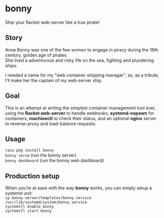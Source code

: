 # bonny
Ship your Racket web-server like a true pirate!

## Story

Anne Bonny was one of the few women to engage in piracy during the 18th century, golden age of pirates.  
She lived a adventurous and risky life on the sea, fighting and plundering ships.  
  
I needed a name for my "web container shipping manager", so, as a tribute, I'll make her the captain of my web-server ship.

## Goal

This is an attempt at writing the simplest container management tool ever, using the **Racket web-server** to handle webhooks, **systemd-nspawn** for containers, **machinectl** to check their status, and an optional **nginx** server to reverse-proxy and load-balance requests.  

## Usage

`raco pkg install bonny`  
`bonny serve` (run the bonny server)  
`bonny dashboard` (run the bonny web dashboard)  

## Production setup

When you're at ease with the way **bonny** works, you can simply setup a systemd unit:  
`cp bonny-server/templates/bonny.service /usr/lib/systemd/system/bonny.service`  
`systemctl enable bonny`  
`systemctl start bonny`  
